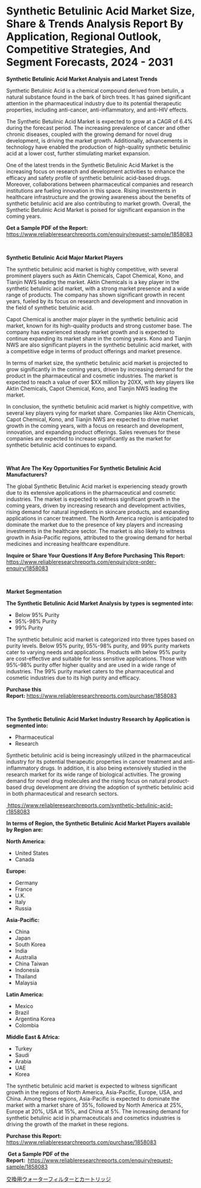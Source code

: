 <p><h1>Synthetic Betulinic Acid Market Size, Share & Trends Analysis Report By Application, Regional Outlook, Competitive Strategies, And Segment Forecasts, 2024 - 2031</h1></p><p><strong>Synthetic Betulinic Acid Market Analysis and Latest Trends</strong></p>
<p><p>Synthetic Betulinic Acid is a chemical compound derived from betulin, a natural substance found in the bark of birch trees. It has gained significant attention in the pharmaceutical industry due to its potential therapeutic properties, including anti-cancer, anti-inflammatory, and anti-HIV effects.</p><p>The Synthetic Betulinic Acid Market is expected to grow at a CAGR of 6.4% during the forecast period. The increasing prevalence of cancer and other chronic diseases, coupled with the growing demand for novel drug development, is driving the market growth. Additionally, advancements in technology have enabled the production of high-quality synthetic betulinic acid at a lower cost, further stimulating market expansion.</p><p>One of the latest trends in the Synthetic Betulinic Acid Market is the increasing focus on research and development activities to enhance the efficacy and safety profile of synthetic betulinic acid-based drugs. Moreover, collaborations between pharmaceutical companies and research institutions are fueling innovation in this space. Rising investments in healthcare infrastructure and the growing awareness about the benefits of synthetic betulinic acid are also contributing to market growth. Overall, the Synthetic Betulinic Acid Market is poised for significant expansion in the coming years.</p></p>
<p><strong>Get a Sample PDF of the Report:&nbsp;</strong> <a href="https://www.reliableresearchreports.com/enquiry/request-sample/1858083">https://www.reliableresearchreports.com/enquiry/request-sample/1858083</a></p>
<p>&nbsp;</p>
<p><strong>Synthetic Betulinic Acid Major Market Players</strong></p>
<p><p>The synthetic betulinic acid market is highly competitive, with several prominent players such as Aktin Chemicals, Capot Chemical, Kono, and Tianjin NWS leading the market. Aktin Chemicals is a key player in the synthetic betulinic acid market, with a strong market presence and a wide range of products. The company has shown significant growth in recent years, fueled by its focus on research and development and innovation in the field of synthetic betulinic acid.</p><p>Capot Chemical is another major player in the synthetic betulinic acid market, known for its high-quality products and strong customer base. The company has experienced steady market growth and is expected to continue expanding its market share in the coming years. Kono and Tianjin NWS are also significant players in the synthetic betulinic acid market, with a competitive edge in terms of product offerings and market presence.</p><p>In terms of market size, the synthetic betulinic acid market is projected to grow significantly in the coming years, driven by increasing demand for the product in the pharmaceutical and cosmetic industries. The market is expected to reach a value of over $XX million by 20XX, with key players like Aktin Chemicals, Capot Chemical, Kono, and Tianjin NWS leading the market.</p><p>In conclusion, the synthetic betulinic acid market is highly competitive, with several key players vying for market share. Companies like Aktin Chemicals, Capot Chemical, Kono, and Tianjin NWS are expected to drive market growth in the coming years, with a focus on research and development, innovation, and expanding product offerings. Sales revenues for these companies are expected to increase significantly as the market for synthetic betulinic acid continues to expand.</p></p>
<p>&nbsp;</p>
<p><strong>What Are The Key Opportunities For Synthetic Betulinic Acid Manufacturers?</strong></p>
<p><p>The global Synthetic Betulinic Acid market is experiencing steady growth due to its extensive applications in the pharmaceutical and cosmetic industries. The market is expected to witness significant growth in the coming years, driven by increasing research and development activities, rising demand for natural ingredients in skincare products, and expanding applications in cancer treatment. The North America region is anticipated to dominate the market due to the presence of key players and increasing investments in the healthcare sector. The market is also likely to witness growth in Asia-Pacific regions, attributed to the growing demand for herbal medicines and increasing healthcare expenditure.</p></p>
<p><strong>Inquire or Share Your Questions If Any Before Purchasing This Report:</strong> <a href="https://www.reliableresearchreports.com/enquiry/pre-order-enquiry/1858083">https://www.reliableresearchreports.com/enquiry/pre-order-enquiry/1858083</a></p>
<p>&nbsp;</p>
<p><strong>Market Segmentation</strong></p>
<p><strong>The Synthetic Betulinic Acid Market Analysis by types is segmented into:</strong></p>
<p><ul><li>Below 95% Purity</li><li>95%-98% Purity</li><li>99% Purity</li></ul></p>
<p><p>The synthetic betulinic acid market is categorized into three types based on purity levels. Below 95% purity, 95%-98% purity, and 99% purity markets cater to varying needs and applications. Products with below 95% purity are cost-effective and suitable for less sensitive applications. Those with 95%-98% purity offer higher quality and are used in a wide range of industries. The 99% purity market caters to the pharmaceutical and cosmetic industries due to its high purity and efficacy.</p></p>
<p><strong>Purchase this Report:&nbsp;</strong><a href="https://www.reliableresearchreports.com/purchase/1858083">https://www.reliableresearchreports.com/purchase/1858083</a></p>
<p>&nbsp;</p>
<p><strong>The Synthetic Betulinic Acid Market Industry Research by Application is segmented into:</strong></p>
<p><ul><li>Pharmaceutical</li><li>Research</li></ul></p>
<p><p>Synthetic betulinic acid is being increasingly utilized in the pharmaceutical industry for its potential therapeutic properties in cancer treatment and anti-inflammatory drugs. In addition, it is also being extensively studied in the research market for its wide range of biological activities. The growing demand for novel drug molecules and the rising focus on natural product-based drug development are driving the adoption of synthetic betulinic acid in both pharmaceutical and research sectors.</p></p>
<p><a href="https://www.reliableresearchreports.com/synthetic-betulinic-acid-r1858083">&nbsp;https://www.reliableresearchreports.com/synthetic-betulinic-acid-r1858083</a></p>
<p><strong>In terms of Region, the Synthetic Betulinic Acid Market Players available by Region are:</strong></p>
<p>
    <p> <strong> North America: </strong>
        <ul>
            <li>United States</li>
            <li>Canada</li>
        </ul>
        </p> 
    <p> <strong> Europe: </strong>
        <ul>
            <li>Germany</li>
            <li>France</li>
            <li>U.K.</li>
            <li>Italy</li>
            <li>Russia</li>
        </ul>
        </p> 
    <p> <strong> Asia-Pacific: </strong>
        <ul>
            <li>China</li>
            <li>Japan</li>
            <li>South Korea</li>
            <li>India</li>
            <li>Australia</li>
            <li>China Taiwan</li>
            <li>Indonesia</li>
            <li>Thailand</li>
            <li>Malaysia</li>
        </ul>
        </p> 
    <p> <strong> Latin America: </strong>
        <ul>
            <li>Mexico</li>
            <li>Brazil</li>
            <li>Argentina Korea</li>
            <li>Colombia</li>
        </ul>
        </p> 
    <p> <strong> Middle East & Africa: </strong>
        <ul>
            <li>Turkey</li>
            <li>Saudi</li>
            <li>Arabia</li>
            <li>UAE</li>
            <li>Korea</li>
        </ul>
    </p>
    </p>
<p><p>The synthetic betulinic acid market is expected to witness significant growth in the regions of North America, Asia-Pacific, Europe, USA, and China. Among these regions, Asia-Pacific is expected to dominate the market with a market share of 35%, followed by North America at 25%, Europe at 20%, USA at 15%, and China at 5%. The increasing demand for synthetic betulinic acid in pharmaceuticals and cosmetics industries is driving the growth of the market in these regions.</p></p>
<p><strong>Purchase this Report: </strong><a href="https://www.reliableresearchreports.com/purchase/1858083">https://www.reliableresearchreports.com/purchase/1858083</a></p>
<p>&nbsp;<strong>Get a Sample PDF of the Report:&nbsp;&nbsp;</strong><a href="https://www.reliableresearchreports.com/enquiry/request-sample/1858083">https://www.reliableresearchreports.com/enquiry/request-sample/1858083</a></p>
<p><strong></strong></p>
<p><p><a href="https://github.com/DwightHuels1/Market-Research-Report-List-2/blob/main/70942784767.md">交換用ウォーターフィルターとカートリッジ</a></p></p>